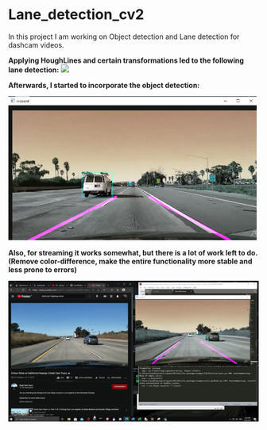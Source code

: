 # Lane_detection_cv2
In this project I am working on Object detection and Lane detection for dashcam videos.

__Applying HoughLines and certain transformations led to the following lane detection:__
<img src="https://raw.githubusercontent.com/LeonWolber/Lane_Detection_cv2/master/dashcam_.gif" width="600px">

__Afterwards, I started to incorporate the object detection:__

<img src="https://raw.githubusercontent.com/LeonWolber/Lane_Detection_cv2/master/Capture.PNG" width="500px">

__Also, for streaming it works somewhat, but there is a lot of work left to do. (Remove color-difference, make the entire functionality more stable and less prone to errors)__

<img src="https://raw.githubusercontent.com/LeonWolber/Lane_Detection_cv2/master/lane_detector.gif" width="600px">

